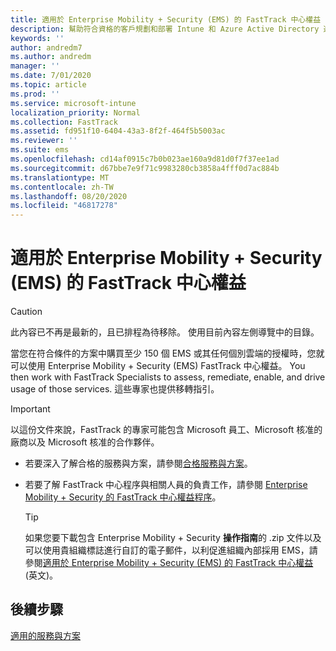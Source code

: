 ```yaml
---
title: 適用於 Enterprise Mobility + Security (EMS) 的 FastTrack 中心權益
description: 幫助符合資格的客戶規劃和部署 Intune 和 Azure Active Directory 進階版的計畫
keywords: ''
author: andredm7
ms.author: andredm
manager: ''
ms.date: 7/01/2020
ms.topic: article
ms.prod: ''
ms.service: microsoft-intune
localization_priority: Normal
ms.collection: FastTrack
ms.assetid: fd951f10-6404-43a3-8f2f-464f5b5003ac
ms.reviewer: ''
ms.suite: ems
ms.openlocfilehash: cd14af0915c7b0b023ae160a9d81d0f7f37ee1ad
ms.sourcegitcommit: d67bbe7e9f71c9983280cb3858a4fff0d7ac884b
ms.translationtype: MT
ms.contentlocale: zh-TW
ms.lasthandoff: 08/20/2020
ms.locfileid: "46817278"
---
```

# <a name="fasttrack-center-benefit-for-enterprise-mobility--security-ems"></a>適用於 Enterprise Mobility + Security (EMS) 的 FastTrack 中心權益

> [!CAUTION]
> 此內容已不再是最新的，且已排程為待移除。 使用目前內容左側導覽中的目錄。


當您在符合條件的方案中購買至少 150 個 EMS 或其任何個別雲端的授權時，您就可以使用 Enterprise Mobility + Security (EMS) FastTrack 中心權益。 You then work with FastTrack Specialists to assess, remediate, enable, and drive usage of those services. 這些專家也提供移轉指引。 

> [!IMPORTANT]
> 以這份文件來說，FastTrack 的專家可能包含 Microsoft 員工、Microsoft 核准的廠商以及 Microsoft 核准的合作夥伴。

- 若要深入了解合格的服務與方案，請參閱[合格服務與方案](M365-eligible-services-and-plans.md)。

- 若要了解 FastTrack 中心程序與相關人員的負責工作，請參閱 [Enterprise Mobility + Security 的 FastTrack 中心權益程序](EMS-fasttrack-process.md)。

    > [!TIP]
    > 如果您要下載包含 Enterprise Mobility + Security **操作指南**的 .zip 文件以及可以使用貴組織標誌進行自訂的電子郵件，以利促進組織內部採用 EMS，請參閱[適用於 Enterprise Mobility + Security (EMS) 的 FastTrack 中心權益](https://gallery.technet.microsoft.com/FastTrack-for-EMS-How-To-f170da4c) (英文)。

## <a name="next-steps"></a>後續步驟

[適用的服務與方案](M365-eligible-services-and-plans.md)